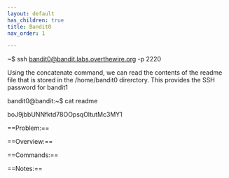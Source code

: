 ```yaml
---
layout: default
has_children: true
title: Bandit0
nav_order: 1

---
```

\~$ ssh bandit0@bandit.labs.overthewire.org -p 2220

Using the concatenate command, we can read the contents of the readme file that is stored in the /home/bandit0 direrctory. This provides the SSH password for bandit1

bandit0@bandit:\~$ cat readme

boJ9jbbUNNfktd78OOpsqOltutMc3MY1

==Problem:==

==Overview:==

==Commands:==

==Notes:==